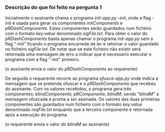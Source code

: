 ### **Descrição do que foi feito na pergunta 1**

Inicialmente o assinante chama o programa *init-app.py -init*, onde a flag -init é usada para gerar os componentes *initComponents* e *pRDashComponents*. Estes componentes serão guardados num ficheiro com o formato *key:value* denominado *sigFile.txt*. Para obter o valor do *pRDashComponents* basta apenas chamar o programa *init-app.py* sem a flag "-init" ficando o programa encarrede de ler e retornar o valor guardado no ficheiro *sigFile.txt*. De notar que se este ficheiro não existir será retornada uma mensagem de erro a indicar que é necessário executar o programa com a flag "-init" primeiro.

(o assinante envia o valor do *pRDashComponents* ao requerente)

De seguida o requerente recorre ao programa *ofusca-app.py* onde indica a mensagem que se pretende ofuscar e o *pRDashComponents* que recebeu do assinante. Com os valores recebidos, o programa gera três componentes: *blindComponents*; *pRComponents*; *blindM*; sendo "blindM" a mensagem ofuscada e pronta a ser assinada. Os valores das duas primeiras componentes são guardados num ficheiro com o formato *key:value* denominado *reqFile.txt* enquanto que a terceira componente é retornada após a execução do programa.

(o requerente envia o valor do *blindM* ao assinante)

